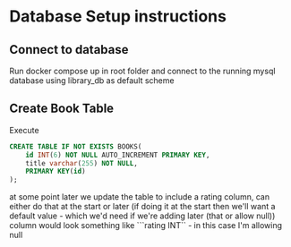 # Database Setup instructions

## Connect to database

Run docker compose up in root folder and connect to the running mysql database using library_db as default scheme

## Create Book Table

Execute

```SQL
CREATE TABLE IF NOT EXISTS BOOKS(
    id INT(6) NOT NULL AUTO_INCREMENT PRIMARY KEY,
    title varchar(255) NOT NULL,
    PRIMARY KEY(id)
);
```


at some point later we update the table to include a rating column, can either do that at the start or later (if doing it at the start then we'll want a default value - which we'd need if we're adding later (that or allow null))
column would look something like ```rating INT`` - in this case I'm allowing null
